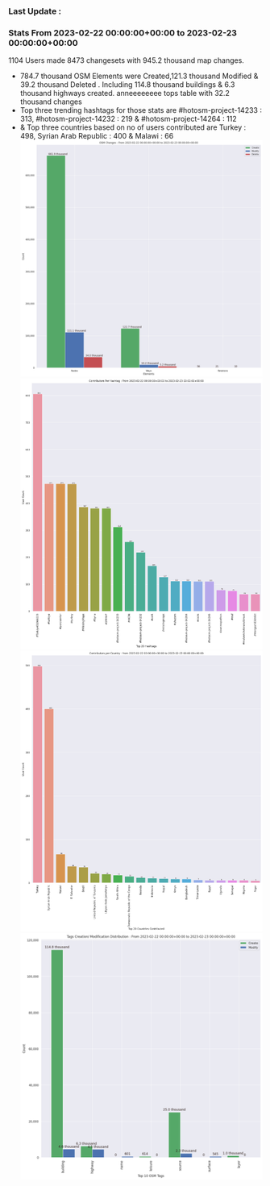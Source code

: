 ### Last Update :

### Stats From 2023-02-22 00:00:00+00:00 to 2023-02-23 00:00:00+00:00

1104 Users made 8473 changesets with 945.2 thousand map changes.
- 784.7 thousand OSM Elements were Created,121.3 thousand Modified & 39.2 thousand Deleted . Including 114.8 thousand buildings & 6.3 thousand highways created. anneeeeeeee tops table with 32.2 thousand changes
- Top three trending hashtags for those stats are #hotosm-project-14233 : 313, #hotosm-project-14232 : 219 & #hotosm-project-14264 : 112
-  & Top three countries based on no of users contributed are Turkey : 498, Syrian Arab Republic : 400 & Malawi : 66
![Alt text](./charts/osm_changes.png) 
![Alt text](./charts/users_per_hashtag.png) 
![Alt text](./charts/users_per_country.png) 
![Alt text](./charts/tags.png) 
